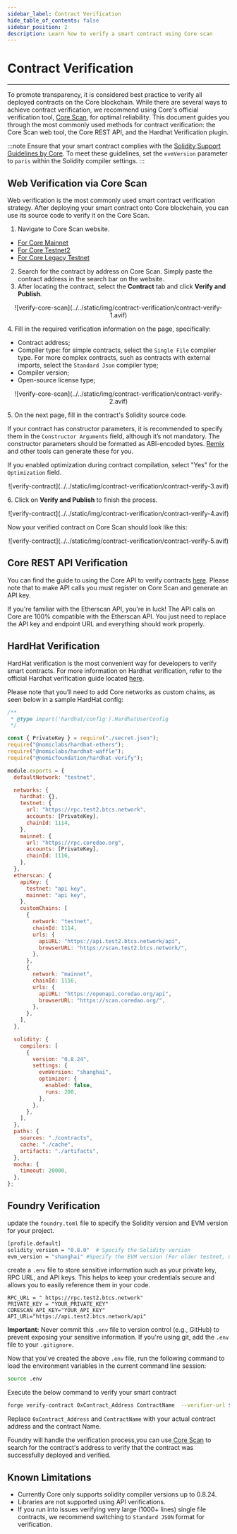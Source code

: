 ```yaml
---
sidebar_label: Contract Verification
hide_table_of_contents: false
sidebar_position: 2
description: Learn how to verify a smart contract using Core scan
---
```


# Contract Verification

---

To promote transparency, it is considered best practice to verify all deployed contracts on the Core blockchain. While there are several ways to achieve contract verification, we recommend using Core's official verification tool, [Core Scan](https://scan.coredao.org/), for optimal reliability. This document guides you through the most commonly used methods for contract verification: the Core Scan web tool, the Core REST API, and the Hardhat Verification plugin.

:::note
Ensure that your smart contract complies with the [Solidity Support Guidelines by Core](./smart-contract-guidelines.md). To meet these guidelines, set the `evmVersion` parameter to `paris` within the Solidity compiler settings.
:::

## Web Verification via Core Scan

Web verification is the most commonly used smart contract verification strategy. After deploying your smart contract onto Core blockchain, you can use its source code to verify it on the Core Scan.

1. Navigate to Core Scan website.

- [For Core Mainnet](https://scan.coredao.org/)
- [For Core Testnet2](https://scan.test.btcs.network)
- [For Core Legacy Testnet](https://scan.test.btcs.network)

2. Search for the contract by address on Core Scan. Simply paste the contract address in the search bar on the website.
3. After locating the contract, select the **Contract** tab and click **Verify and Publish**_._

<p align="center">
  ![verify-core-scan](../../static/img/contract-verification/contract-verify-1.avif)
</p>

4\. Fill in the required verification information on the page, specifically:

- Contract address;
- Compiler type: for simple contracts, select the `Single File` compiler type. For more complex contracts, such as contracts with external imports, select the `Standard Json` compiler type;
- Compiler version;
- Open-source license type;

<p align="center">
![verify-core-scan](../../static/img/contract-verification/contract-verify-2.avif)
</p>

5\. On the next page, fill in the contract's Solidity source code.

If your contract has constructor parameters, it is recommended to specify them in the `Constructor Arguments` field, although it’s not mandatory. The constructor parameters should be formatted as ABI-encoded bytes. [Remix](https://remix.ethereum.org/) and other tools can generate these for you.

If you enabled optimization during contract compilation, select "Yes" for the `Optimization` field.

<p align="center">
![verify-contract](../../static/img/contract-verification/contract-verify-3.avif)
</p>

6\. Click on **Verify and Publish** to finish the process.

<p align="center">
![verify-contract](../../static/img/contract-verification/contract-verify-4.avif)
</p>

Now your verified contract on Core Scan should look like this:

<p align="center">
![verify-contract](../../static/img/contract-verification/contract-verify-5.avif)
</p>

## Core REST API Verification

You can find the guide to using the Core API to verify contracts [here](https://docs.coredao.org/docs/api/api-documents/contracts). Please note that to make API calls you must register on Core Scan and generate an API key.

If you're familiar with the Etherscan API, you're in luck! The API calls on Core are 100% compatible with the Etherscan API. You just need to replace the API key and endpoint URL and everything should work properly.

## HardHat Verification

HardHat verification is the most convenient way for developers to verify smart contracts. For more information on Hardhat verification, refer to the official Hardhat verification guide located [here](https://hardhat.org/hardhat-runner/plugins/nomicfoundation-hardhat-verify).

Please note that you’ll need to add Core networks as custom chains, as seen below in a sample HardHat config:

```javascript
/**
 * @type import('hardhat/config').HardhatUserConfig
 */

const { PrivateKey } = require("./secret.json");
require("@nomiclabs/hardhat-ethers");
require("@nomiclabs/hardhat-waffle");
require("@nomicfoundation/hardhat-verify");

module.exports = {
  defaultNetwork: "testnet",

  networks: {
    hardhat: {},
    testnet: {
      url: "https://rpc.test2.btcs.network",
      accounts: [PrivateKey],
      chainId: 1114,
    },
    mainnet: {
      url: "https://rpc.coredao.org",
      accounts: [PrivateKey],
      chainId: 1116,
    },
  },
  etherscan: {
    apiKey: {
      testnet: "api key",
      mainnet: "api key",
    },
    customChains: [
      {
        network: "testnet",
        chainId: 1114,
        urls: {
          apiURL: "https://api.test2.btcs.network/api",
          browserURL: "https://scan.test2.btcs.network/",
        },
      },
      {
        network: "mainnet",
        chainId: 1116,
        urls: {
          apiURL: "https://openapi.coredao.org/api",
          browserURL: "https://scan.coredao.org/",
        },
      },
    ],
  },

  solidity: {
    compilers: [
      {
        version: "0.8.24",
        settings: {
          evmVersion: "shanghai",
          optimizer: {
            enabled: false,
            runs: 200,
          },
        },
      },
    ],
  },
  paths: {
    sources: "./contracts",
    cache: "./cache",
    artifacts: "./artifacts",
  },
  mocha: {
    timeout: 20000,
  },
};
```

## Foundry Verification

update the `foundry.toml` file to specify the Solidity version and EVM version for your project.

```bash
[profile.default]
solidity_version = "0.8.0"  # Specify the Solidity version
evm_version = "shanghai" #Specify the EVM version (For older testnet, use Paris as EVM version)
```

create a `.env` file to store sensitive information such as your private key, RPC URL, and API keys. This helps to keep your credentials secure and allows you to easily reference them in your code.

```text
RPC_URL = " https://rpc.test2.btcs.network"
PRIVATE_KEY = "YOUR_PRIVATE_KEY"
CORESCAN_API_KEY="YOUR_API_KEY"
API_URL="https://api.test2.btcs.network/api"
```

**Important:** Never commit this `.env` file to version control (e.g., GitHub) to prevent exposing your sensitive information. If you're using git, add the `.env` file to your `.gitignore`.

Now that you've created the above `.env` file, run the following command to load the environment variables in the current command line session:

```bash
source .env
```

Execute the below command to verify your smart contract

```bash
forge verify-contract 0xContract_Address ContractName  --verifier-url $API_URL  --api-key $CORESCAN_API_KEY --watch
```

Replace `0xContract_Address` and `ContractName` with your actual contract address and the contract Name.

Foundry will handle the verification process,you can use[ Core Scan](https://scan.test2.btcs.network/) to search for the contract's address to verify that the contract was successfully deployed and verified.

## Known Limitations

- Currently Core only supports solidity compiler versions up to 0.8.24.
- Libraries are not supported using API verifications.
- If you run into issues verifying very large (1000+ lines) single file contracts, we recommend switching to `Standard JSON` format for verification.
